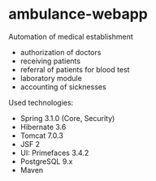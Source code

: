 ambulance-webapp
================

Automation of medical establishment
+ authorization of doctors
+ receiving patients
+ referral of patients for blood test
+ laboratory module
+ accounting of sicknesses

Used technologies:
+ Spring 3.1.0 (Core, Security)
+ Hibernate 3.6
+ Tomcat 7.0.3
+ JSF 2
+ UI: Primefaces 3.4.2
+ PostgreSQL 9.x
+ Maven
